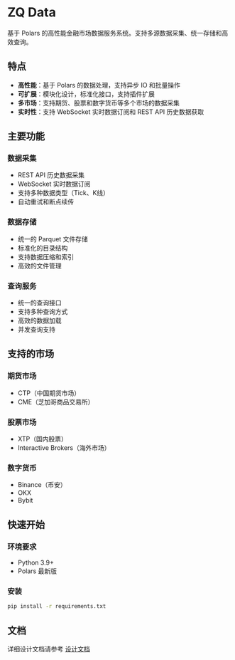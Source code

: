 # ZQ Data

基于 Polars 的高性能金融市场数据服务系统。支持多源数据采集、统一存储和高效查询。

## 特点

- **高性能**：基于 Polars 的数据处理，支持异步 IO 和批量操作
- **可扩展**：模块化设计，标准化接口，支持插件扩展
- **多市场**：支持期货、股票和数字货币等多个市场的数据采集
- **实时性**：支持 WebSocket 实时数据订阅和 REST API 历史数据获取

## 主要功能

### 数据采集
- REST API 历史数据采集
- WebSocket 实时数据订阅
- 支持多种数据类型（Tick、K线）
- 自动重试和断点续传

### 数据存储
- 统一的 Parquet 文件存储
- 标准化的目录结构
- 支持数据压缩和索引
- 高效的文件管理

### 查询服务
- 统一的查询接口
- 支持多种查询方式
- 高效的数据加载
- 并发查询支持

## 支持的市场

### 期货市场
- CTP（中国期货市场）
- CME（芝加哥商品交易所）

### 股票市场
- XTP（国内股票）
- Interactive Brokers（海外市场）

### 数字货币
- Binance（币安）
- OKX
- Bybit

## 快速开始

### 环境要求
- Python 3.9+
- Polars 最新版

### 安装
```bash
pip install -r requirements.txt
```

## 文档
详细设计文档请参考 [设计文档](docs/design.md)

